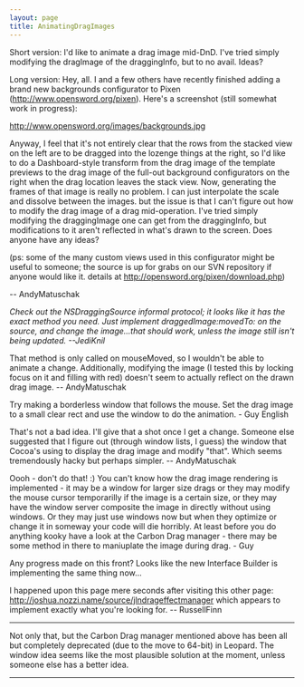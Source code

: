 ```yaml
---
layout: page
title: AnimatingDragImages
---
```


Short version: I'd like to animate a drag image mid-DnD. I've tried simply modifying the dragImage of the draggingInfo, but to no avail. Ideas?

Long version: Hey, all. I and a few others have recently finished adding a brand new backgrounds configurator to Pixen (http://www.opensword.org/pixen). Here's a screenshot (still somewhat work in progress):

http://www.opensword.org/images/backgrounds.jpg

Anyway, I feel that it's not entirely clear that the rows from the stacked view on the left are to be dragged into the lozenge things at the right, so I'd like to do a Dashboard-style transform from the drag image of the template previews to the drag image of the full-out background configurators on the right when the drag location leaves the stack view. Now, generating the frames of that image is really no problem. I can just interpolate the scale and dissolve between the images. but the issue is that I can't figure out how to modify the drag image of a drag mid-operation. I've tried simply modifying the draggingImage one can get from the draggingInfo, but modifications to it aren't reflected in what's drawn to the screen. Does anyone have any ideas?

(ps: some of the many custom views used in this configurator might be useful to someone; the source is up for grabs on our SVN repository if anyone would like it. details at http://opensword.org/pixen/download.php)

-- AndyMatuschak

*Check out the NSDraggingSource informal protocol; it looks like it has the exact method you need. Just implement     draggedImage:movedTo: on the source, and change the image...that should work, unless the image still isn't being updated. --JediKnil*

That method is only called on mouseMoved, so I wouldn't be able to animate a change. Additionally, modifying the image (I tested this by locking focus on it and filling with red) doesn't seem to actually reflect on the drawn drag image. -- AndyMatuschak

Try making a borderless window that follows the mouse. Set the drag image to a small clear rect and use the window to do the animation. - Guy English

That's not a bad idea. I'll give that a shot once I get a change. Someone else suggested that I figure out (through window lists, I guess) the window that Cocoa's using to display the drag image and modify "that". Which seems tremendously hacky but perhaps simpler. -- AndyMatuschak

Oooh - don't do that! :) You can't know how the drag image rendering is implemented - it may be a window for larger size drags or they may modify the mouse cursor temporarilly if the image is a certain size, or they may have the window server composite the image in directly without using windows. Or they may just use windows now but when they optimize or change it in someway your code will die horribly. At least before you do anything kooky have a look at the Carbon Drag manager - there may be some method in there to maniuplate the image during drag. - Guy

Any progress made on this front? Looks like the new Interface Builder is implementing the same thing now...

I happened upon this page mere seconds after visiting this other page: http://joshua.nozzi.name/source/jlndrageffectmanager  which appears to implement exactly what you're looking for.  -- RussellFinn

----

Not only that, but the Carbon Drag manager mentioned above has been all but completely deprecated (due to the move to 64-bit) in Leopard. The window idea seems like the most plausible solution at the moment, unless someone else has a better idea.

----

